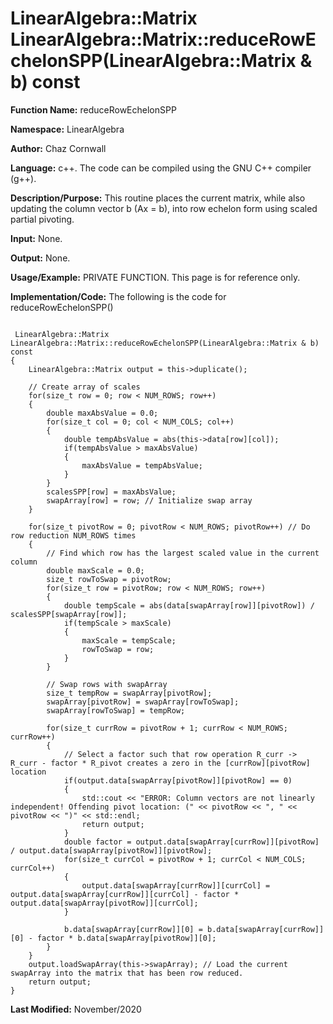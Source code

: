 # LinearAlgebra::Matrix LinearAlgebra::Matrix::reduceRowEchelonSPP(LinearAlgebra::Matrix & b) const

**Function Name:**           reduceRowEchelonSPP

**Namespace:**               LinearAlgebra

**Author:** Chaz Cornwall

**Language:** c++. The code can be compiled using the GNU C++ compiler (g++).


**Description/Purpose:** This routine places the current matrix, while also updating the column vector b (Ax = b), into row echelon form using scaled partial pivoting.

**Input:** None.

**Output:** None.

**Usage/Example:** PRIVATE FUNCTION. This page is for reference only.

**Implementation/Code:** The following is the code for reduceRowEchelonSPP()

<pre><code>
 LinearAlgebra::Matrix LinearAlgebra::Matrix::reduceRowEchelonSPP(LinearAlgebra::Matrix & b) const
{
    LinearAlgebra::Matrix output = this->duplicate();

    // Create array of scales
    for(size_t row = 0; row < NUM_ROWS; row++)
    {
        double maxAbsValue = 0.0;
        for(size_t col = 0; col < NUM_COLS; col++)
        {
            double tempAbsValue = abs(this->data[row][col]);
            if(tempAbsValue > maxAbsValue)
            {
                maxAbsValue = tempAbsValue;
            }
        }
        scalesSPP[row] = maxAbsValue;
        swapArray[row] = row; // Initialize swap array
    }

    for(size_t pivotRow = 0; pivotRow < NUM_ROWS; pivotRow++) // Do row reduction NUM_ROWS times
    {
        // Find which row has the largest scaled value in the current column
        double maxScale = 0.0; 
        size_t rowToSwap = pivotRow;
        for(size_t row = pivotRow; row < NUM_ROWS; row++)
        {
            double tempScale = abs(data[swapArray[row]][pivotRow]) / scalesSPP[swapArray[row]];
            if(tempScale > maxScale)
            {
                maxScale = tempScale;
                rowToSwap = row;
            }
        }

        // Swap rows with swapArray
        size_t tempRow = swapArray[pivotRow];
        swapArray[pivotRow] = swapArray[rowToSwap];
        swapArray[rowToSwap] = tempRow;

        for(size_t currRow = pivotRow + 1; currRow < NUM_ROWS; currRow++)
        {
            // Select a factor such that row operation R_curr -> R_curr - factor * R_pivot creates a zero in the [currRow][pivotRow] location
            if(output.data[swapArray[pivotRow]][pivotRow] == 0)
            {
                std::cout << "ERROR: Column vectors are not linearly independent! Offending pivot location: (" << pivotRow << ", " << pivotRow << ")" << std::endl;
                return output;
            }
            double factor = output.data[swapArray[currRow]][pivotRow] / output.data[swapArray[pivotRow]][pivotRow];
            for(size_t currCol = pivotRow + 1; currCol < NUM_COLS; currCol++)
            {
                output.data[swapArray[currRow]][currCol] = output.data[swapArray[currRow]][currCol] - factor * output.data[swapArray[pivotRow]][currCol];
            }

            b.data[swapArray[currRow]][0] = b.data[swapArray[currRow]][0] - factor * b.data[swapArray[pivotRow]][0];
        }
    }
    output.loadSwapArray(this->swapArray); // Load the current swapArray into the matrix that has been row reduced.
    return output;
}
</pre></code>

**Last Modified:** November/2020
